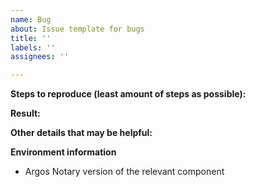 ```yaml
---
name: Bug
about: Issue template for bugs
title: ''
labels: ''
assignees: ''

---
```


**Steps to reproduce (least amount of steps as possible):**


**Result:**


**Other details that may be helpful:**


**Environment information**
- Argos Notary version of the relevant component
